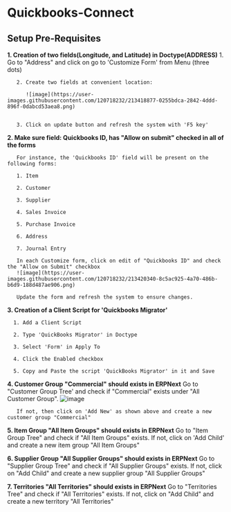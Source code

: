 # Quickbooks-Connect

<h2>Setup Pre-Requisites</h2>

<b>1. Creation of two fields(Longitude, and Latitude) in Doctype(ADDRESS)</b>
       1. Go to "Address" and click on go to 'Customize Form' from Menu (three dots)
       
       2. Create two fields at convenient location:
       
          ![image](https://user-images.githubusercontent.com/120718232/213418877-0255bdca-2842-4ddd-896f-0dabcd53aea8.png)
       
       
       3. Click on update button and refresh the system with 'F5 key'
       
<b>2. Make sure field: Quickbooks ID, has "Allow on submit" checked in all of the forms</b>
       
       For instance, the 'Quickbooks ID' field will be present on the following forms:
       
       1. Item
       
       2. Customer
       
       3. Supplier
       
       4. Sales Invoice
       
       5. Purchase Invoice
       
       6. Address
       
       7. Journal Entry
       
       In each Customize form, click on edit of "Quickbooks ID" and check the "Allow on Submit" checkbox
       ![image](https://user-images.githubusercontent.com/120718232/213420340-8c5ac925-4a70-486b-b6d9-188d487ae906.png)
       
       Update the form and refresh the system to ensure changes.

<b>3. Creation of a Client Script for 'Quickbooks Migrator'</b>
      
      1. Add a Client Script
      
      2. Type 'QuickBooks Migrator' in Doctype
      
      3. Select 'Form' in Apply To
      
      4. Click the Enabled checkbox
      
      5. Copy and Paste the script 'QuickBooks Migrator' in it and Save
      
<b>4. Customer Group "Commercial" should exists in ERPNext</b>
       Go to "Customer Group Tree' and check if "Commercial" exists under "All Customer Group".
       ![image](https://user-images.githubusercontent.com/120718232/213416987-e712dab5-64e1-450b-a213-ad54cbf6956e.png)
       
       If not, then click on 'Add New' as shown above and create a new customer group "Commercial"

<b>5. Item Group "All Item Groups" should exists in ERPNext</b>
       Go to "Item Group Tree" and check if "All Item Groups" exists. If not, click on 'Add Child' and create a new item group "All Item Groups"
       
<b>6. Supplier Group "All Supplier Groups" should exists in ERPNext</b>
       Go to "Supplier Group Tree" and check if "All Supplier Groups" exists. If not, click on "Add Child" and create a new supplier group "All Supplier Groups"
       
<b>7. Territories "All Territories" should exists in ERPNext</b>
       Go to "Territories Tree" and check if "All Territories" exists. If not, click on "Add Child" and create a new territory "All Territories"
